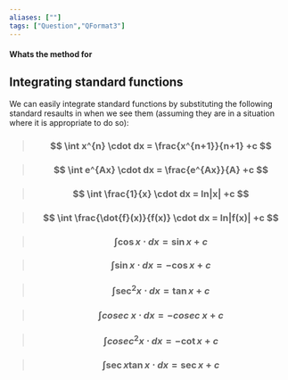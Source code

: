 ```yaml
---
aliases: [""]
tags: ["Question","QFormat3"]
---
```


#### Whats the method for
## Integrating standard functions
We can easily integrate standard functions by substituting the following standard resaults in when we see them (assuming they are in a situation where it is appropriate to do so):

> ### $$ \int x^{n} \cdot dx = \frac{x^{n+1}}{n+1}  +c $$

> ### $$ \int e^{Ax} \cdot dx = \frac{e^{Ax}}{A} +c $$

> ### $$ \int \frac{1}{x} \cdot dx = ln|x| +c $$

> ### $$ \int \frac{\dot{f}(x)}{f(x)} \cdot dx = ln|f(x)| +c $$

> ### $$ \int \cos x \cdot dx = \sin x+c $$

> ### $$ \int \sin x \cdot dx = -\cos x +c $$

> ### $$ \int \sec^{2}x \cdot dx =\tan x +c $$

> ### $$ \int cosec\: x  \cdot dx = -cosec\:x +c $$

> ### $$ \int cosec^{2} x \cdot dx = -\cot x +c $$

> ### $$ \int \sec x \tan x \cdot dx = \sec x +c $$



